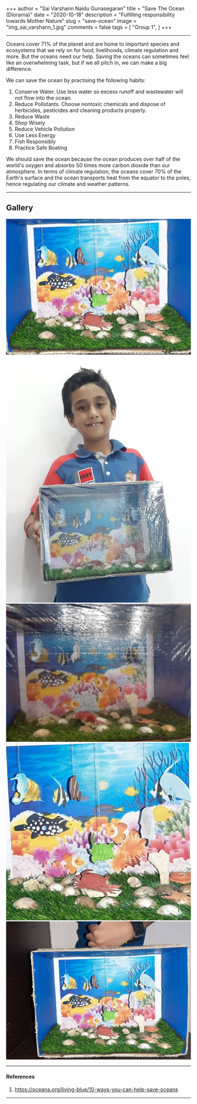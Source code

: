 +++
author = "Sai Varshann Naidu Gunasegaran"
title = "Save The Ocean (Diorama)"
date = "2020-10-18"
description = "Fulfilling responsibility towards Mother Nature"
slug = "save-ocean"
image = "img_sai_varshann_1.jpg"
comments = false
tags = [
    "Group 1",
]
+++

---

Oceans cover 71% of the planet and are home to important species and ecosystems that we rely on for food, livelihoods, climate regulation and more. But the oceans need our help. Saving the oceans can sometimes feel like an overwhelming task, but if we all pitch in, we can make a big difference.

We can save the ocean by practising the following habits:

1. Conserve Water. Use less water so excess runoff and wastewater will not flow into the ocean.
2. Reduce Pollutants. Choose nontoxic chemicals and dispose of herbicides, pesticides and cleaning products properly.
3. Reduce Waste
4. Shop Wisely
5. Reduce Vehicle Pollution
6. Use Less Energy
7. Fish Responsibly
8. Practice Safe Boating
 
We should save the ocean because the ocean produces over half of the world's oxygen and absorbs 50 times more carbon dioxide than our atmosphere. In terms of climate regulation, the oceans cover 70% of the Earth's surface and the ocean transports heat from the equator to the poles, hence regulating our climate and weather patterns.

---

## Gallery

![](img_sai_varshann_1.jpg) ![](img_sai_varshann_2.jpg) ![](img_sai_varshann_3.jpg) ![](img_sai_varshann_4.jpg) ![](img_sai_varshann_5.jpg)

---

#### References

1. https://oceana.org/living-blue/10-ways-you-can-help-save-oceans

---